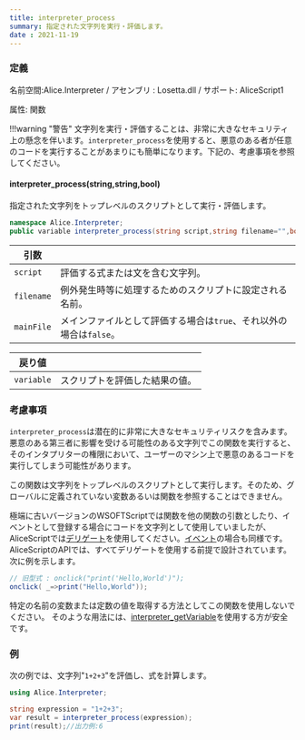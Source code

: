 ```yaml
---
title: interpreter_process
summary: 指定された文字列を実行・評価します。
date : 2021-11-19
---
```

### 定義
名前空間:Alice.Interpreter / アセンブリ : Losetta.dll / サポート: AliceScript1

属性: 関数

!!!warning "警告"
    文字列を実行・評価することは、非常に大きなセキュリティ上の懸念を伴います。`interpreter_process`を使用すると、悪意のある者が任意のコードを実行することがあまりにも簡単になります。下記の、考慮事項を参照してください。

#### interpreter_process(string,string,bool)

指定された文字列をトップレベルのスクリプトとして実行・評価します。

```cs title="AliceScript"
namespace Alice.Interpreter;
public variable interpreter_process(string script,string filename="",bool mainFile=false);
```

|引数| |
|-|-|
|`script`|評価する式または文を含む文字列。|
|`filename`|例外発生時等に処理するためのスクリプトに設定される名前。|
|`mainFile`|メインファイルとして評価する場合は`true`、それ以外の場合は`false`。|

|戻り値| |
|-|-|
|`variable`|スクリプトを評価した結果の値。|

### 考慮事項
`interpreter_process`は潜在的に非常に大きなセキュリティリスクを含みます。
悪意のある第三者に影響を受ける可能性のある文字列でこの関数を実行すると、そのインタプリターの権限において、ユーザーのマシン上で悪意のあるコードを実行してしまう可能性があります。

この関数は文字列をトップレベルのスクリプトとして実行します。そのため、グローバルに定義されていない変数あるいは関数を参照することはできません。

極端に古いバージョンのWSOFTScriptでは関数を他の関数の引数としたり、イベントとして登録する場合にコードを文字列として使用していましたが、AliceScriptでは[デリゲート](../../delegate/index.md)を使用してください。[イベント](../../../general/event.md)の場合も同様です。
AliceScriptのAPIでは、すべてデリゲートを使用する前提で設計されています。
次に例を示します。

```cs title="AliceScript"
// 旧型式 : onclick("print('Hello,World')");
onclick( _=>print("Hello,World"));
```

特定の名前の変数または定数の値を取得する方法としてこの関数を使用しないでください。
そのような用法には、[interpreter_getVariable](./interpreter_getvariable.md)を使用する方が安全です。
### 例
次の例では、文字列"`1+2+3`"を評価し、式を計算します。

```cs title="AliceScript"
using Alice.Interpreter;

string expression = "1+2+3";
var result = interpreter_process(expression);
print(result);//出力例:6
```